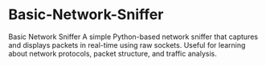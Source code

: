 # Basic-Network-Sniffer
Basic Network Sniffer  A simple Python-based network sniffer that captures and displays packets in real-time using raw sockets. Useful for learning about network protocols, packet structure, and traffic analysis.
